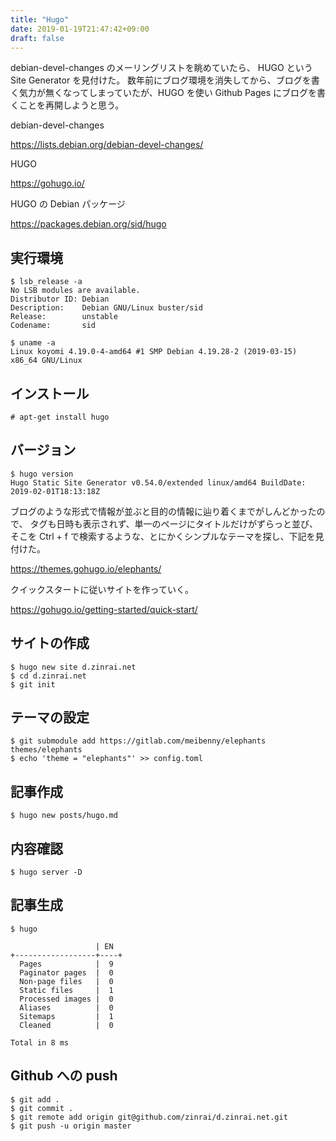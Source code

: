 ```yaml
---
title: "Hugo"
date: 2019-01-19T21:47:42+09:00
draft: false
---
```


debian-devel-changes のメーリングリストを眺めていたら、 HUGO という Site Generator を見付けた。
数年前にブログ環境を消失してから、ブログを書く気力が無くなってしまっていたが、HUGO を使い Github Pages にブログを書くことを再開しようと思う。

debian-devel-changes

https://lists.debian.org/debian-devel-changes/

HUGO

https://gohugo.io/

HUGO の Debian パッケージ

https://packages.debian.org/sid/hugo

## 実行環境
```
$ lsb_release -a
No LSB modules are available.
Distributor ID: Debian
Description:    Debian GNU/Linux buster/sid
Release:        unstable
Codename:       sid
```

```
$ uname -a
Linux koyomi 4.19.0-4-amd64 #1 SMP Debian 4.19.28-2 (2019-03-15) x86_64 GNU/Linux
```

## インストール
```
# apt-get install hugo
```

## バージョン
```
$ hugo version
Hugo Static Site Generator v0.54.0/extended linux/amd64 BuildDate: 2019-02-01T18:13:18Z
```

ブログのような形式で情報が並ぶと目的の情報に辿り着くまでがしんどかったので、
タグも日時も表示されず、単一のページにタイトルだけがずらっと並び、
そこを Ctrl + f で検索するような、とにかくシンプルなテーマを探し、下記を見付けた。

https://themes.gohugo.io/elephants/

クイックスタートに従いサイトを作っていく。

https://gohugo.io/getting-started/quick-start/


## サイトの作成
```
$ hugo new site d.zinrai.net
$ cd d.zinrai.net
$ git init
```

## テーマの設定
```
$ git submodule add https://gitlab.com/meibenny/elephants themes/elephants
$ echo 'theme = "elephants"' >> config.toml
```

## 記事作成
```
$ hugo new posts/hugo.md
```

## 内容確認
```
$ hugo server -D
```

## 記事生成
```
$ hugo

                   | EN
+------------------+----+
  Pages            |  9
  Paginator pages  |  0
  Non-page files   |  0
  Static files     |  1
  Processed images |  0
  Aliases          |  0
  Sitemaps         |  1
  Cleaned          |  0

Total in 8 ms
```

## Github への push

```
$ git add .
$ git commit .
$ git remote add origin git@github.com/zinrai/d.zinrai.net.git
$ git push -u origin master
```
